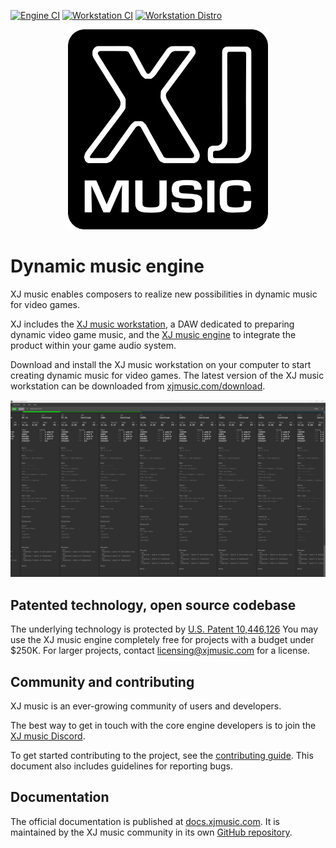 [![Engine CI](https://github.com/xjmusic/xjmusic/actions/workflows/engine_ci.yaml/badge.svg)](https://github.com/xjmusic/xjmusic/actions/workflows/engine_ci.yaml)
[![Workstation CI](https://github.com/xjmusic/workstation/actions/workflows/workstation_ci.yml/badge.svg)](https://github.com/xjmusic/workstation/actions/workflows/workstation_ci.yml)
[![Workstation Distro](https://github.com/xjmusic/workstation/actions/workflows/workstation_distro.yml/badge.svg)](https://github.com/xjmusic/workstation/actions/workflows/workstation_distro.yml)

<p align="center">
  <a href="https://xjmusic.com">
    <img width="320" height="320" src="design/xj-music-logo.png" alt="XJ music logo" />
  </a>
</p>


# Dynamic music engine

XJ music enables composers to realize new possibilities in dynamic music for video games.

XJ includes the [XJ music workstation](workstation/README.md), a DAW dedicated to preparing dynamic video game music, and the 
[XJ music engine](engine/README.md) to integrate the product within your game audio system.

Download and install the XJ music workstation on your computer to start creating dynamic music for video games. The latest version of the XJ music workstation can be downloaded from [xjmusic.com/download](https://xjmusic.com/download).

![XJ music workstation in action](workstation/design/xjmusic-workstation-screenshot-fabrication.png)
  

## Patented technology, open source codebase

The underlying technology is protected by [U.S. Patent 10,446,126](https://patents.google.com/patent/US10446126B1/)
You may use the XJ music engine completely free for projects with a budget under $250K.
For larger projects, contact licensing@xjmusic.com for a license.


## Community and contributing

XJ music is an ever-growing community of users and developers.

The best way to get in touch with the core engine developers is to join the
[XJ music Discord](https://discord.xj.io).

To get started contributing to the project, see the [contributing guide](CONTRIBUTING.md).
This document also includes guidelines for reporting bugs.


## Documentation

The official documentation is published at [docs.xjmusic.com](https://docs.xjmusic.com).
It is maintained by the XJ music community in its own [GitHub repository](https://github.com/xjmusic/xjmusic-docs).
